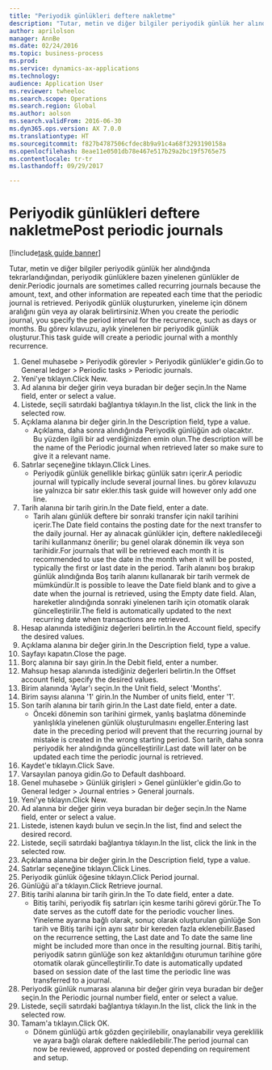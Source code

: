 ```yaml
--- 
title: "Periyodik günlükleri deftere nakletme"
description: "Tutar, metin ve diğer bilgiler periyodik günlük her alındığında tekrarlandığından, periyodik günlüklere bazen yinelenen günlükler de denir."
author: aprilolson
manager: AnnBe
ms.date: 02/24/2016
ms.topic: business-process
ms.prod: 
ms.service: dynamics-ax-applications
ms.technology: 
audience: Application User
ms.reviewer: twheeloc
ms.search.scope: Operations
ms.search.region: Global
ms.author: aolson
ms.search.validFrom: 2016-06-30
ms.dyn365.ops.version: AX 7.0.0
ms.translationtype: HT
ms.sourcegitcommit: f827b4787506cfdec8b9a91c4a68f3293190158a
ms.openlocfilehash: 8eae11e0501db78e467e517b29a2bc19f5765e75
ms.contentlocale: tr-tr
ms.lasthandoff: 09/29/2017

---
```

# <a name="post-periodic-journals"></a><span data-ttu-id="3478a-103">Periyodik günlükleri deftere nakletme</span><span class="sxs-lookup"><span data-stu-id="3478a-103">Post periodic journals</span></span>

[!include[task guide banner](../../includes/task-guide-banner.md)]

<span data-ttu-id="3478a-104">Tutar, metin ve diğer bilgiler periyodik günlük her alındığında tekrarlandığından, periyodik günlüklere bazen yinelenen günlükler de denir.</span><span class="sxs-lookup"><span data-stu-id="3478a-104">Periodic journals are sometimes called recurring journals because the amount, text, and other information are repeated each time that the periodic journal is retrieved.</span></span> <span data-ttu-id="3478a-105">Periyodik günlük oluştururken, yineleme için dönem aralığını gün veya ay olarak belirtirsiniz.</span><span class="sxs-lookup"><span data-stu-id="3478a-105">When you create the periodic journal, you specify the period interval for the recurrence, such as days or months.</span></span> <span data-ttu-id="3478a-106">Bu görev kılavuzu, aylık yinelenen bir periyodik günlük oluşturur.</span><span class="sxs-lookup"><span data-stu-id="3478a-106">This task guide will create a periodic journal with a monthly recurrence.</span></span>



1. <span data-ttu-id="3478a-107">Genel muhasebe > Periyodik görevler > Periyodik günlükler'e gidin.</span><span class="sxs-lookup"><span data-stu-id="3478a-107">Go to General ledger > Periodic tasks > Periodic journals.</span></span>
2. <span data-ttu-id="3478a-108">Yeni'ye tıklayın.</span><span class="sxs-lookup"><span data-stu-id="3478a-108">Click New.</span></span>
3. <span data-ttu-id="3478a-109">Ad alanına bir değer girin veya buradan bir değer seçin.</span><span class="sxs-lookup"><span data-stu-id="3478a-109">In the Name field, enter or select a value.</span></span>
4. <span data-ttu-id="3478a-110">Listede, seçili satırdaki bağlantıya tıklayın.</span><span class="sxs-lookup"><span data-stu-id="3478a-110">In the list, click the link in the selected row.</span></span>
5. <span data-ttu-id="3478a-111">Açıklama alanına bir değer girin.</span><span class="sxs-lookup"><span data-stu-id="3478a-111">In the Description field, type a value.</span></span>
    * <span data-ttu-id="3478a-112">Açıklama, daha sonra alındığında Periyodik günlüğün adı olacaktır. Bu yüzden ilgili bir ad verdiğinizden emin olun.</span><span class="sxs-lookup"><span data-stu-id="3478a-112">The description will be the name of the Periodic journal when retrieved later so make sure to give it a relevant name.</span></span>  
6. <span data-ttu-id="3478a-113">Satırlar seçeneğine tıklayın.</span><span class="sxs-lookup"><span data-stu-id="3478a-113">Click Lines.</span></span>
    * <span data-ttu-id="3478a-114">Periyodik günlük genellikle birkaç günlük satırı içerir.</span><span class="sxs-lookup"><span data-stu-id="3478a-114">A periodic journal will typically include several journal lines.</span></span> <span data-ttu-id="3478a-115">bu görev kılavuzu ise yalnızca bir satır ekler.</span><span class="sxs-lookup"><span data-stu-id="3478a-115">this task guide will however only add one line.</span></span>  
7. <span data-ttu-id="3478a-116">Tarih alanına bir tarih girin.</span><span class="sxs-lookup"><span data-stu-id="3478a-116">In the Date field, enter a date.</span></span>
    * <span data-ttu-id="3478a-117">Tarih alanı günlük deftere bir sonraki transfer için nakil tarihini içerir.</span><span class="sxs-lookup"><span data-stu-id="3478a-117">The Date field contains the posting date for the next transfer to the daily journal.</span></span> <span data-ttu-id="3478a-118">Her ay alınacak günlükler için, deftere nakledileceği tarihi kullanmanız önerilir; bu genel olarak dönemin ilk veya son tarihidir.</span><span class="sxs-lookup"><span data-stu-id="3478a-118">For journals that will be retrieved each month it is recommended to use the date in the month when it will be posted, typically the first or last date in the period.</span></span> <span data-ttu-id="3478a-119">Tarih alanını boş bırakıp günlük alındığında Boş tarih alanını kullanarak bir tarih vermek de mümkündür.</span><span class="sxs-lookup"><span data-stu-id="3478a-119">It is possible to leave the Date field blank and to give a date when the journal is retrieved, using the Empty date field.</span></span>    <span data-ttu-id="3478a-120">Alan, hareketler alındığında sonraki yinelenen tarih için otomatik olarak güncelleştirilir.</span><span class="sxs-lookup"><span data-stu-id="3478a-120">The field is automatically updated to the next recurring date when transactions are retrieved.</span></span>  
8. <span data-ttu-id="3478a-121">Hesap alanında istediğiniz değerleri belirtin.</span><span class="sxs-lookup"><span data-stu-id="3478a-121">In the Account field, specify the desired values.</span></span>
9. <span data-ttu-id="3478a-122">Açıklama alanına bir değer girin.</span><span class="sxs-lookup"><span data-stu-id="3478a-122">In the Description field, type a value.</span></span>
10. <span data-ttu-id="3478a-123">Sayfayı kapatın.</span><span class="sxs-lookup"><span data-stu-id="3478a-123">Close the page.</span></span>
11. <span data-ttu-id="3478a-124">Borç alanına bir sayı girin.</span><span class="sxs-lookup"><span data-stu-id="3478a-124">In the Debit field, enter a number.</span></span>
12. <span data-ttu-id="3478a-125">Mahsup hesap alanında istediğiniz değerleri belirtin.</span><span class="sxs-lookup"><span data-stu-id="3478a-125">In the Offset account field, specify the desired values.</span></span>
13. <span data-ttu-id="3478a-126">Birim alanında 'Aylar'ı seçin.</span><span class="sxs-lookup"><span data-stu-id="3478a-126">In the Unit field, select 'Months'.</span></span>
14. <span data-ttu-id="3478a-127">Birim sayısı alanına '1' girin.</span><span class="sxs-lookup"><span data-stu-id="3478a-127">In the Number of units field, enter '1'.</span></span>
15. <span data-ttu-id="3478a-128">Son tarih alanına bir tarih girin.</span><span class="sxs-lookup"><span data-stu-id="3478a-128">In the Last date field, enter a date.</span></span>
    * <span data-ttu-id="3478a-129">Önceki dönemin son tarihini girmek, yanlış başlatma döneminde yanlışlıkla yinelenen günlük oluşturulmasını engeller.</span><span class="sxs-lookup"><span data-stu-id="3478a-129">Entering last date in the preceding period will prevent that the recurring journal by mistake is created in the wrong starting period.</span></span> <span data-ttu-id="3478a-130">Son tarih, daha sonra periyodik her alındığında güncelleştirilir.</span><span class="sxs-lookup"><span data-stu-id="3478a-130">Last date will later on be updated each time the periodic journal is retrieved.</span></span>  
16. <span data-ttu-id="3478a-131">Kaydet'e tıklayın.</span><span class="sxs-lookup"><span data-stu-id="3478a-131">Click Save.</span></span>
17. <span data-ttu-id="3478a-132">Varsayılan panoya gidin.</span><span class="sxs-lookup"><span data-stu-id="3478a-132">Go to Default dashboard.</span></span>
18. <span data-ttu-id="3478a-133">Genel muhasebe > Günlük girişleri > Genel günlükler'e gidin.</span><span class="sxs-lookup"><span data-stu-id="3478a-133">Go to General ledger > Journal entries > General journals.</span></span>
19. <span data-ttu-id="3478a-134">Yeni'ye tıklayın.</span><span class="sxs-lookup"><span data-stu-id="3478a-134">Click New.</span></span>
20. <span data-ttu-id="3478a-135">Ad alanına bir değer girin veya buradan bir değer seçin.</span><span class="sxs-lookup"><span data-stu-id="3478a-135">In the Name field, enter or select a value.</span></span>
21. <span data-ttu-id="3478a-136">Listede, istenen kaydı bulun ve seçin.</span><span class="sxs-lookup"><span data-stu-id="3478a-136">In the list, find and select the desired record.</span></span>
22. <span data-ttu-id="3478a-137">Listede, seçili satırdaki bağlantıya tıklayın.</span><span class="sxs-lookup"><span data-stu-id="3478a-137">In the list, click the link in the selected row.</span></span>
23. <span data-ttu-id="3478a-138">Açıklama alanına bir değer girin.</span><span class="sxs-lookup"><span data-stu-id="3478a-138">In the Description field, type a value.</span></span>
24. <span data-ttu-id="3478a-139">Satırlar seçeneğine tıklayın.</span><span class="sxs-lookup"><span data-stu-id="3478a-139">Click Lines.</span></span>
25. <span data-ttu-id="3478a-140">Periyodik günlük öğesine tıklayın.</span><span class="sxs-lookup"><span data-stu-id="3478a-140">Click Period journal.</span></span>
26. <span data-ttu-id="3478a-141">Günlüğü al'a tıklayın.</span><span class="sxs-lookup"><span data-stu-id="3478a-141">Click Retrieve journal.</span></span>
27. <span data-ttu-id="3478a-142">Bitiş tarihi alanına bir tarih girin.</span><span class="sxs-lookup"><span data-stu-id="3478a-142">In the To date field, enter a date.</span></span>
    * <span data-ttu-id="3478a-143">Bitiş tarihi, periyodik fiş satırları için kesme tarihi görevi görür.</span><span class="sxs-lookup"><span data-stu-id="3478a-143">The To date serves as the cutoff date for the periodic voucher lines.</span></span> <span data-ttu-id="3478a-144">Yineleme ayarına bağlı olarak, sonuç olarak oluşturulan günlüğe Son tarih ve Bitiş tarihi için aynı satır bir kereden fazla eklenebilir.</span><span class="sxs-lookup"><span data-stu-id="3478a-144">Based on the recurrence setting, the Last date and To date the same line might be included more than once in the resulting journal.</span></span> <span data-ttu-id="3478a-145">Bitiş tarihi, periyodik satırın günlüğe son kez aktarıldığını oturumun tarihine göre otomatik olarak güncelleştirilir.</span><span class="sxs-lookup"><span data-stu-id="3478a-145">To date is automatically updated based on  session date of the last time the periodic line was transferred to a journal.</span></span>  
28. <span data-ttu-id="3478a-146">Periyodik günlük numarası alanına bir değer girin veya buradan bir değer seçin.</span><span class="sxs-lookup"><span data-stu-id="3478a-146">In the Periodic journal number field, enter or select a value.</span></span>
29. <span data-ttu-id="3478a-147">Listede, seçili satırdaki bağlantıya tıklayın.</span><span class="sxs-lookup"><span data-stu-id="3478a-147">In the list, click the link in the selected row.</span></span>
30. <span data-ttu-id="3478a-148">Tamam'a tıklayın.</span><span class="sxs-lookup"><span data-stu-id="3478a-148">Click OK.</span></span>
    * <span data-ttu-id="3478a-149">Dönem günlüğü artık gözden geçirilebilir, onaylanabilir veya gereklilik ve ayara bağlı olarak deftere nakledilebilir.</span><span class="sxs-lookup"><span data-stu-id="3478a-149">The period journal can now be reviewed, approved or posted depending on requirement and setup.</span></span>  


